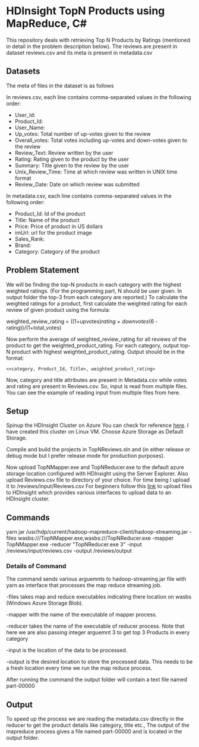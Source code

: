 # HDInsight TopN Products using MapReduce, C#

This repository deals with retrieving Top N Products by Ratings (mentioned in detail in the problem description below).
The reviews are present in dataset reviews.csv and its meta is present in metadata.csv

## Datasets
The meta of files in the dataset is as follows

In reviews.csv, each line contains comma-separated values in the following order:
- User_Id:
- Product_Id:
- User_Name:
- Up_votes: Total number of up-votes given to the review
- Overall_votes: Total votes including up-votes and down-votes given to the review
- Review_Text: Review written by the user
- Rating: Rating given to the product by the user
- Summary: Title given to the review by the user
- Unix_Review_Time: Time at which review was written in UNIX time format
- Review_Date: Date on which review was submitted

In metadata.csv, each line contains comma-separated values in the following order:
- Product_Id: Id of the product
- Title: Name of the product
- Price: Price of product in US dollars
- imUrl: url for the product image
- Sales_Rank:
- Brand:
- Category: Category of the product

## Problem Statement
We will be finding the top-N products in each category with the
highest weighted ratings. (For the programming part, N should be user given. In output folder the top-3 from each category are reported.)
To calculate the weighted ratings for a product, first calculate the weighted rating for each review of given product using the formula:

weighted_review_rating = ((1+upvotes)*rating + downvotes*(6 - rating))/(1+total_votes)

Now perform the average of weighted_review_rating for all reviews of the product to get the weighted_product_rating.
For each category, output top-N product with highest weighted_product_rating. Output should be in the format: 

	<<category, Product_Id, Title>, weighted_product_rating>

Now, category and title attributes are present in Metadata.csv while votes and rating are present in Reviews.csv. So, input is read from multiple files. You can see the example of reading input from multiple files from here.


## Setup

Spinup the HDInsight Cluster on Azure You can check for reference <a href="https://docs.microsoft.com/en-us/azure/hdinsight/hdinsight-hadoop-provision-linux-clusters" target="_blank">here</a>. I have created this cluster on Linux VM. Choose Azure Storage as Default Storage.

Compile and build the projects in TopNReviews.sln and (in either release or debug mode but I prefer release mode for production purposes).

Now upload TopNMapper.exe and TopNReducer.exe to the default azure storage location configured with HDInsight using the Server Explorer. Also upload Reviews.csv file to directory of your choice. For time being I upload it to /reviews/input/Reviews.csv
For beginners follow this <a href="https://docs.microsoft.com/en-us/azure/hdinsight/hdinsight-upload-data" target="_blank">link</a> to upload files to HDInsight which provides various interfaces to upload data to an HDInsight cluster.

## Commands
yarn jar /usr/hdp/current/hadoop-mapreduce-client/hadoop-streaming.jar -files wasbs:///TopNMapper.exe,wasbs:///TopNReducer.exe -mapper TopNMapper.exe -reducer "TopNReducer.exe 3" -input /reviews/input/reviews.csv -output /reviews/output

### Details of Command
The command sends various arguemnts to hadoop-streaming.jar file with yarn as interface that processes the map reduce streaming job.

-files takes map and reduce executables indicating there location on wasbs (Windows Azure Storage Blob).

-mapper with the name of the executable of mapper process. 

-reducer takes the name of the executable of reducer process. Note that here we are also passing integer arguemnt 3 to get top 3 Products in every category

-input is the location of the data to be processed.

-output is the desired location to store the processed data. This needs to be a fresh location every time we run the map reduce process.

After running the command the output folder will contain a text file named part-00000

## Output

To speed up the process we are reading the metadata.csv directly in the reducer to get the product details like category, title etc.,
The output of the mapreduce process gives a file named part-00000 and is located in the output folder.
